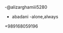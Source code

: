 -@alizarghamiii5280
- abadani
-alone,always


<!---
alizarghamiii5280/alizarghamiii5280 is a ✨ special ✨ repository because its `README.md` (this file) appears on your GitHub profile.
You can click the Preview link to take a look at your changes.
--->
+989168059196

